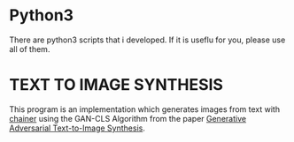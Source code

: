 # Python3

There are python3 scripts that i developed.
If it is useflu for you, please use all of them.

# TEXT TO IMAGE SYNTHESIS

This program is an implementation which generates images from text with [chainer][1] using the GAN-CLS Algorithm from the paper  [Generative Adversarial Text-to-Image Synthesis][2].

[1]:https://tutorials.chainer.org/ja/
[2]:http://arxiv.org/abs/1605.05396
